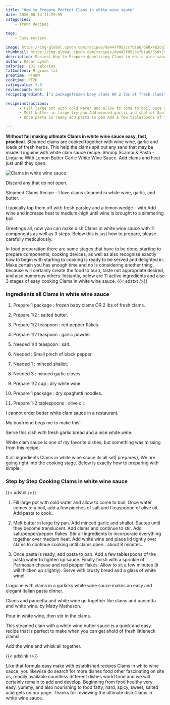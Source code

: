 ```yaml
---
title: "How to Prepare Perfect Clams in white wine sauce"
date: 2020-08-14 11:29:55
categories:
    - Trend Recipes
    
tags:
    - Easy recipes

image: https://img-global.cpcdn.com/recipes/de447f052ccfb1a6/680x482cq70/clams-in-white-wine-sauce-recipe-main-photo.jpg
thumbnail: https://img-global.cpcdn.com/recipes/de447f052ccfb1a6/350x250cq70/clams-in-white-wine-sauce-recipe-main-photo.jpg
description: Easiest Way to Prepare Appetizing Clams in white wine sauce with 11 ingredients and 3 stages of easy cooking.
author: Oscar Lynch
calories: 131 calories
fatContent: 9 grams fat
preptime: PT40M
cooktime: PT2H
ratingvalue: 3.9
reviewcount: 605
recipeingredient: ["1 packagefrozen baby clams OR 2 lbs of fresh clams", "1/2salted butter", "1/2 teaspoonred pepper flakes", "1/2 teaspoongarlic powder", "1/4 teaspoonsalt", "Small pinch of black pepper", "1minced shallot", "3minced garlic cloves", "1/2 cupdry white wine", "1 packagedry spaghetti noodles", "1-2 tablespoonsolive oil"]

recipeinstructions: 
      - Fill large pot with cold water and allow to come to boil Once water comes to a boil add a few pinches of salt and I teaspooon of olive oil Add pasta to cook 
      - Melt butter in large fry pan Add minced garlic and shallot Sautee until they become translucent Add clams and continue to stir Add saltpepperpepper flakes Stir all ingredients to incorporate everything together over medium heat Add white wine and place lid tightly over clams to continue cooking until clams open about 8 minutes 
      - Once pasta is ready add pasta to pan Add a few tablespoons of the pasta water to tighten up sauce Finally finish with a sprinkle of Parmesan cheese and red pepper flakes Allow to sit a few minutes it will thicken up slightly Serve with crusty bread and a glass of white wine

---
```




**Without fail making ultimate Clams in white wine sauce easy, fast, practical**. Steamed clams are cooked together with wine wine, garlic and loads of fresh herbs. This help the clams spit out any sand that may be inside. Linguine with white clam sauce recipe. Shrimp Scampi &amp; Pasta - Linguine With Lemon Butter Garlic White Wine Sauce. Add clams and heat just until they open.


![Clams in white wine sauce](https://img-global.cpcdn.com/recipes/de447f052ccfb1a6/680x482cq70/clams-in-white-wine-sauce-recipe-main-photo.jpg "Clams in white wine sauce")



Discard any that do not open.

Steamed Clams Recipe - I love clams steamed in white wine, garlic, and butter.

I typically top them off with fresh parsley and a lemon wedge - with Add wine and increase heat to medium-high until wine is brought to a simmering boil.


Greetings all, now you can make dish Clams in white wine sauce with 11 components as well as 3 steps. Below this is just how to prepare, please carefully meticulously.

In food preparation there are some stages that have to be done, starting to prepare components, cooking devices, as well as also recognize exactly how to begin with starting to cooking is ready to be served and delighted in. Make certain you has enough time and no is considering another thing, because will certainly create the food to burn, taste not appropriate desired, and also numerous others. Instantly, below are 11 active ingredients and also 3 stages of easy cooking Clams in white wine sauce.
{{< adstxt />}}

### Ingredients all Clams in white wine sauce


1. Prepare 1 package : frozen baby clams OR 2 lbs of fresh clams.

1. Prepare 1/2 : salted butter.

1. Prepare 1/2 teaspoon : red pepper flakes.

1. Prepare 1/2 teaspoon : garlic powder.

1. Needed 1/4 teaspoon : salt.

1. Needed  : Small pinch of black pepper.

1. Needed 1 : minced shallot.

1. Needed 3 : minced garlic cloves.

1. Prepare 1/2 cup : dry white wine.

1. Prepare 1 package : dry spaghetti noodles.

1. Prepare 1-2 tablespoons : olive oil.


I cannot order better white clam sauce in a restaurant.

My boyfriend begs me to make this!

Serve this dish with fresh garlic bread and a nice white wine.

White clam sauce is one of my favorite dishes, but something was missing from this recipe.


If all ingredients Clams in white wine sauce its all set| prepares}, We are going right into the cooking stage. Below is exactly how to preparing with simple.

### Step by Step Cooking Clams in white wine sauce

{{< adstxt />}}


1. Fill large pot with cold water and allow to come to boil. Once water comes to a boil, add a few pinches of salt and I teaspooon of olive oil. Add pasta to cook..



1. Melt butter in large fry pan. Add minced garlic and shallot. Sautee until they become translucent. Add clams and continue to stir. Add salt/pepper/pepper flakes. Stir all ingredients to incorporate everything together over medium heat. Add white wine and place lid tightly over clams to continue cooking until clams open.. about 8 minutes..



1. Once pasta is ready, add pasta to pan. Add a few tablespoons of the pasta water to tighten up sauce. Finally finish with a sprinkle of Parmesan cheese and red pepper flakes. Allow to sit a few minutes (it will thicken up slightly). Serve with crusty bread and a glass of white wine!.




Linguine with clams in a garlicky white wine sauce makes an easy and elegant Italian pasta dinner.

Clams and pancetta and white wine go together like.clams and pancetta and white wine. by Matty Matheson.

Pour in white wine, then stir in the clams.

This steamed clam with a white wine butter sauce is a quick and easy recipe that is perfect to make when you can get ahold of fresh littleneck clams!

Add the wine and whisk all together.


{{< adslink />}}

Like that formula easy make with established recipes Clams in white wine sauce, you likewise do search for more dishes food other fascinating on site us, readily available countless different dishes world food and we will certainly remain to add and develop. Beginning from food healthy very easy, yummy, and also nourishing to food fatty, hard, spicy, sweet, salted acid gets on our page. Thanks for reviewing the ultimate dish Clams in white wine sauce.
